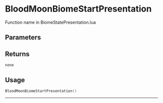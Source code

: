 # BloodMoonBiomeStartPresentation
Function name in BiomeStatePresentation.lua
## Parameters

## Returns
`none`
## Usage
```lua
BloodMoonBiomeStartPresentation()
```
---
